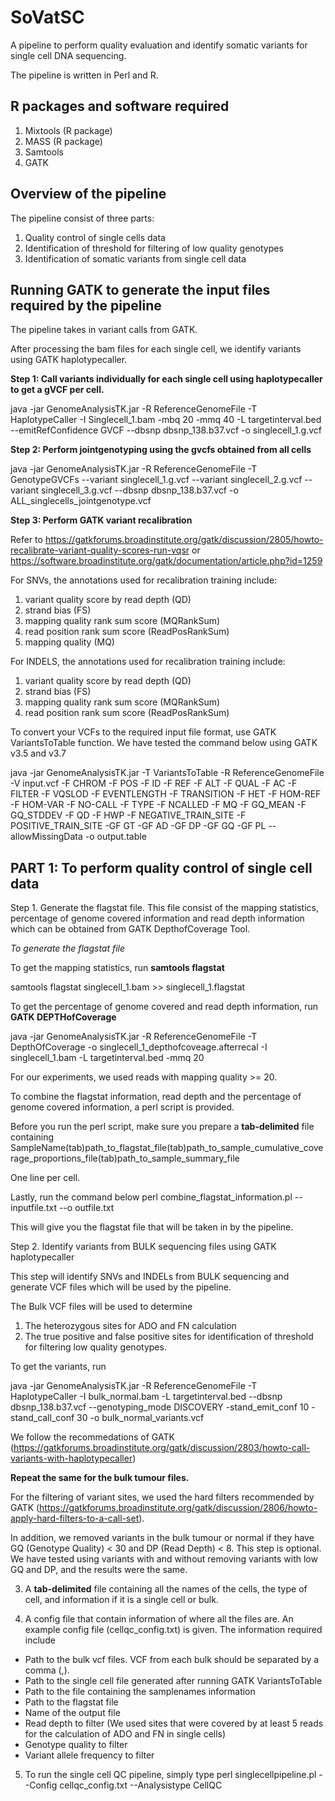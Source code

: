 # SoVatSC

A pipeline to perform quality evaluation and identify somatic variants for single cell DNA sequencing. 

The pipeline is written in Perl and R.

## R packages and software required
1. Mixtools (R package)
2. MASS (R package)
3. Samtools
4. GATK

## Overview of the pipeline

The pipeline consist of three parts:
1) Quality control of single cells data
2) Identification of threshold for filtering of low quality genotypes
3) Identification of somatic variants from single cell data


## Running GATK to generate the input files required by the pipeline

The pipeline takes in variant calls from GATK.

After processing the bam files for each single cell, we identify variants using GATK haplotypecaller. 

**Step 1: Call variants individually for each single cell using haplotypecaller to get a gVCF per cell.**

java -jar GenomeAnalysisTK.jar -R ReferenceGenomeFile -T HaplotypeCaller -I Singlecell_1.bam -mbq 20 -mmq 40 -L targetinterval.bed --emitRefConfidence GVCF --dbsnp dbsnp_138.b37.vcf -o singlecell_1.g.vcf

**Step 2: Perform jointgenotyping using the gvcfs obtained from all cells**

java -jar GenomeAnalysisTK.jar -R ReferenceGenomeFile -T GenotypeGVCFs --variant singlecell_1.g.vcf --variant singlecell_2.g.vcf --variant singlecell_3.g.vcf --dbsnp dbsnp_138.b37.vcf -o ALL_singlecells_jointgenotype.vcf

**Step 3: Perform GATK variant recalibration**

Refer to https://gatkforums.broadinstitute.org/gatk/discussion/2805/howto-recalibrate-variant-quality-scores-run-vqsr
or https://software.broadinstitute.org/gatk/documentation/article.php?id=1259

For SNVs, the annotations used for recalibration training include:
  1. variant quality score by read depth (QD) 
  2. strand bias (FS)
  3. mapping quality rank sum score (MQRankSum) 
  4. read position rank sum score (ReadPosRankSum)
  5. mapping quality (MQ)
   
For INDELS, the annotations used for recalibration training include: 
  1. variant quality score by read depth (QD)
  2. strand bias (FS)
  3. mapping quality rank sum score (MQRankSum)
  4. read position rank sum score (ReadPosRankSum) 

To convert your VCFs to the required input file format, use GATK VariantsToTable function. 
We have tested the command below using GATK v3.5 and v3.7

java -jar GenomeAnalysisTK.jar -T VariantsToTable -R ReferenceGenomeFile -V input.vcf -F CHROM -F POS -F ID -F REF -F ALT -F QUAL -F AC -F FILTER -F VQSLOD -F EVENTLENGTH -F TRANSITION -F HET -F HOM-REF -F HOM-VAR -F NO-CALL -F TYPE -F NCALLED -F MQ -F GQ_MEAN -F GQ_STDDEV -F QD -F HWP -F NEGATIVE_TRAIN_SITE -F POSITIVE_TRAIN_SITE -GF GT -GF AD -GF DP -GF GQ -GF PL --allowMissingData -o output.table

## PART 1: To perform quality control of single cell data

Step 1. Generate the flagstat file. This file consist of the mapping statistics, percentage of genome covered information and read depth information which can be obtained from GATK DepthofCoverage Tool.

*To generate the flagstat file*

To get the mapping statistics, run **samtools flagstat**

samtools flagstat singlecell_1.bam >> singlecell_1.flagstat

To get the percentage of genome covered and read depth information, run **GATK DEPTHofCoverage**

java -jar GenomeAnalysisTK.jar -R ReferenceGenomeFile -T DepthOfCoverage -o singlecell_1_depthofcoveage.afterrecal -I singlecell_1.bam -L targetinterval.bed -mmq 20

For our experiments, we used reads with mapping quality >= 20.

To combine the flagstat information, read depth and the percentage of genome covered information, a perl script is provided.

Before you run the perl script, make sure you prepare a **tab-delimited** file containing 
SampleName(tab)path_to_flagstat_file(tab)path_to_sample_cumulative_coverage_proportions_file(tab)path_to_sample_summary_file

One line per cell.

Lastly, run the command below
perl combine_flagstat_information.pl --inputfile.txt --o outfile.txt

This will give you the flagstat file that will be taken in by the pipeline.

Step 2. Identify variants from BULK sequencing files using GATK haplotypecaller

This step will identify SNVs and INDELs from BULK sequencing and generate VCF files which will be used by the pipeline.

The Bulk VCF files will be used to determine
1) The heterozygous sites for ADO and FN calculation
2) The true positive and false positive sites for identification of threshold for filtering low quality genotypes.

To get the variants, run

java -jar GenomeAnalysisTK.jar -R ReferenceGenomeFile -T HaplotypeCaller -I bulk_normal.bam -L targetinterval.bed --dbsnp dbsnp_138.b37.vcf --genotyping_mode DISCOVERY -stand_emit_conf 10 -stand_call_conf 30 -o bulk_normal_variants.vcf

We follow the recommedations of GATK (https://gatkforums.broadinstitute.org/gatk/discussion/2803/howto-call-variants-with-haplotypecaller)

**Repeat the same for the bulk tumour files.**

For the filtering of variant sites, we used the hard filters recommended by GATK
(https://gatkforums.broadinstitute.org/gatk/discussion/2806/howto-apply-hard-filters-to-a-call-set).

In addition, we removed variants in the bulk tumour or normal if they have GQ (Genotype Quality) < 30 and DP (Read Depth) < 8.
This step is optional. We have tested using variants with and without removing variants with low GQ and DP, and the results were the same.

3. A **tab-delimited** file containing all the names of the cells, the type of cell, and information if it is a single cell or bulk.

4. A config file that contain information of where all the files are. An example config file (cellqc_config.txt) is given.
The information required include
- Path to the bulk vcf files. VCF from each bulk should be separated by a comma (,). 
- Path to the single cell file generated after running GATK VariantsToTable
- Path to the file containing the samplenames information
- Path to the flagstat file 
- Name of the output file
- Read depth to filter (We used sites that were covered by at least 5 reads for the calculation of ADO and FN in single cells)
- Genotype quality to filter 
- Variant allele frequency to filter 

5. To run the single cell QC pipeline, simply type
perl  singlecellpipeline.pl --Config cellqc_config.txt --Analysistype CellQC












 



